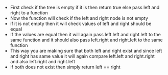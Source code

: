 - First check if the tree is empty if it is then return true else pass left and right to a function
- Now the function will check if the left and right node is not empty
- if it is not empty then it will check values of left and right should be equal
- If the values are equal then it will again pass left.left and right.left to the same function and it should also pass left.right and right.left to the same function
- This way you are making sure that both left and right exist and since left and right has same value it will again compare left.left and right.right and also left.right and right.left
- If both does not exist then simply return left == right